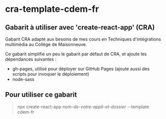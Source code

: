 # cra-template-cdem-fr
## Gabarit à utiliser avec 'create-react-app' (CRA)

Gabarit CRA adapté aux besoins de mes cours en Techniques d'intégrations multimédia au Collège de Maisonneuve. 

Ce gabarit simplifie un peu le gabarit par défaut de CRA, et ajoute les dépendances suivantes : 
- gh-pages, utilisé pour déployer sur GitHub Pages (ajoute aussi des scripts pour invoquer le déploiement)
- node-sass

## Pour utiliser ce gabarit
> npx create-react-app *nom-de-votre-appli-et-dossier* --template cdem-fr